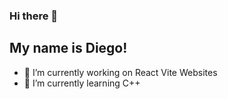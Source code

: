### Hi there 👋
## My name is Diego! 

- 🔭 I’m currently working on React Vite Websites
- 🌱 I’m currently learning C++
